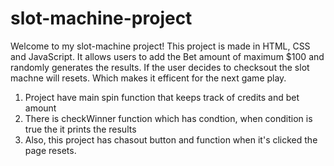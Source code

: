 # slot-machine-project

Welcome to my slot-machine project! This project is made in HTML, CSS and JavaScript. It allows users to add the Bet amount of maximum $100 and randomly generates the results. If the user decides to checksout the slot machne will resets. Which makes it efficent for the next game play. 
1. Project have main spin function that keeps track of credits and bet amount
2. There is checkWinner function which has condtion, when condition is true the it prints the results
3. Also, this project has chasout button and function when it's clicked the page resets.
